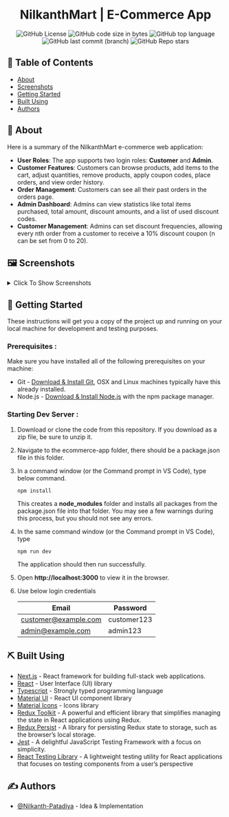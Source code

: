 <h1 align="center">NilkanthMart | E-Commerce App</h1>

<div align="center">

![GitHub License](https://img.shields.io/github/license/Nilkanth-Patadiya/ecommerce-app?color=blue)
![GitHub code size in bytes](https://img.shields.io/github/languages/code-size/Nilkanth-Patadiya/ecommerce-app?style=flat)
![GitHub top language](https://img.shields.io/github/languages/top/Nilkanth-Patadiya/ecommerce-app?logo=typescript)
![GitHub last commit (branch)](https://img.shields.io/github/last-commit/Nilkanth-Patadiya/ecommerce-app/main)
![GitHub Repo stars](https://img.shields.io/github/stars/Nilkanth-Patadiya/ecommerce-app)

</div>

## 📝 Table of Contents

- [About](#about)
- [Screenshots](#screenshots)
- [Getting Started](#getting_started)
- [Built Using](#built_using)
- [Authors](#authors)

## 🧐 About <a name = "about"></a>
Here is a summary of the NilkanthMart e-commerce web application:
- **User Roles**: The app supports two login roles: **Customer** and **Admin**.
- **Customer Features**: Customers can browse products, add items to the cart, adjust quantities, remove products, apply coupon codes, place orders, and view order history.
- **Order Management**: Customers can see all their past orders in the orders page.
- **Admin Dashboard**: Admins can view statistics like total items purchased, total amount, discount amounts, and a list of used discount codes.
- **Customer Management**: Admins can set discount frequencies, allowing every nth order from a customer to receive a 10% discount coupon (n can be set from 0 to 20).

## 🖼️ Screenshots <a name = "screenshots"></a>
<details>
  <summary>Click To Show Screenshots</summary>

  ### Login
![Screenshot 2024-10-09 184757](https://github.com/user-attachments/assets/b3d83d53-47c2-4ccf-901d-9f6f0e443b62)

  ### Products
![Screenshot 2024-10-09 183909](https://github.com/user-attachments/assets/3513ad76-ba9e-49a3-be18-34adb9126009)

  ### Shopping Cart - Empty 
![Screenshot 2024-10-09 185013](https://github.com/user-attachments/assets/f6106d96-b571-4eae-b8ad-8662348a6573)

  ### Shopping Cart - Products Added
![Screenshot 2024-10-09 185240](https://github.com/user-attachments/assets/93f5b9ec-5a25-4f50-897e-9d27d8a5d416)

 ### Shopping Cart - Order Placed
![Screenshot 2024-10-09 185247](https://github.com/user-attachments/assets/6684ff09-a436-4d54-999e-336a6ac682ca)

 ### Orders
![Screenshot 2024-10-09 185001](https://github.com/user-attachments/assets/1107d31f-8f0e-4229-90f1-170065806b94)

 ### Admin Dashboard
![Screenshot 2024-10-09 185901](https://github.com/user-attachments/assets/405516c1-5f4c-4413-90be-ccd19d521aeb)
 
 ### Customers - View
![Screenshot 2024-10-09 185918](https://github.com/user-attachments/assets/15840ad5-3208-4650-b2dc-443906657bbe)

 ### Customers - Edit Discount Frequency
![Screenshot 2024-10-09 185946](https://github.com/user-attachments/assets/ab537018-582d-4916-9fe3-feec548290e4)

</details>

## 🏁 Getting Started <a name = "getting_started"></a>
These instructions will get you a copy of the project up and running on your local machine for development and testing purposes.

### **Prerequisites** :

Make sure you have installed all of the following prerequisites on your machine:

- Git - [Download & Install Git](https://git-scm.com/downloads), OSX and Linux machines typically have this already installed.
- Node.js - [Download & Install Node.js](https://nodejs.org/en/download/) with the npm package manager.

### **Starting Dev Server** :

1. Download or clone the code from this repository. If you download as a zip file, be sure to unzip it.

2. Navigate to the ecommerce-app folder, there should be a package.json file in this folder.

3. In a command window (or the Command prompt in VS Code), type below command.

   ```
   npm install
   ```

   This creates a **node_modules** folder and installs all packages from the package.json file into that folder. You may see a few warnings during this process, but you should not see any errors.

4. In the same command window (or the Command prompt in VS Code), type

   ```
   npm run dev
   ```

   The application should then run successfully.

5. Open **http://localhost:3000** to view it in the browser.

6. Use below login credentials
  
     | Email | Password |
     |--------------|-------|
     | customer@example.com | customer123 |
     | admin@example.com | admin123 |

## ⛏️ Built Using <a name = "built_using"></a>

- [Next.js](https://nextjs.org/docs) - React framework for building full-stack web applications.
- [React](https://react.dev/) - User Interface (UI) library
- [Typescript](https://www.typescriptlang.org/) - Strongly typed programming language
- [Material UI](https://mui.com/material-ui/) - React UI component library
- [Material Icons](https://mui.com/material-ui/material-icons/) - Icons library
- [Redux Toolkit](https://redux-toolkit.js.org/) - A powerful and efficient library that simplifies managing the state in React applications using Redux.
- [Redux Persist](https://www.npmjs.com/package/redux-persist) -  A library for persisting Redux state to storage, such as the browser’s local storage.
- [Jest](https://jestjs.io/) - A delightful JavaScript Testing Framework with a focus on simplicity.
- [React Testing Library](https://testing-library.com/docs/react-testing-library/intro/) - A lightweight testing utility for React applications that focuses on testing components from a user’s perspective

## ✍️ Authors <a name = "authors"></a>

- [@Nilkanth-Patadiya](https://github.com/Nilkanth-Patadiya) - Idea & Implementation
